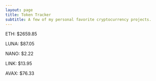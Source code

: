 ```yaml
---
layout: page
title: Token Tracker
subtitle: A few of my personal favorite cryptocurrency projects.
---
```


<!--BEGINCRYPTOINPUT-->
ETH: $2659.85

LUNA: $87.05

NANO: $2.22

LINK: $13.95

AVAX: $76.33

<!--ENDCRYPTOINPUT-->
